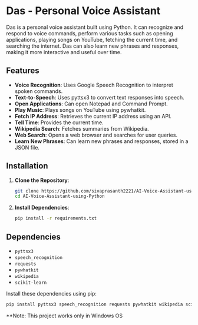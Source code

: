 # Das - Personal Voice Assistant

Das is a personal voice assistant built using Python. It can recognize and respond to voice commands, perform various tasks such as opening applications, playing songs on YouTube, fetching the current time, and searching the internet. Das can also learn new phrases and responses, making it more interactive and useful over time.

## Features

- **Voice Recognition**: Uses Google Speech Recognition to interpret spoken commands.
- **Text-to-Speech**: Uses pyttsx3 to convert text responses into speech.
- **Open Applications**: Can open Notepad and Command Prompt.
- **Play Music**: Plays songs on YouTube using pywhatkit.
- **Fetch IP Address**: Retrieves the current IP address using an API.
- **Tell Time**: Provides the current time.
- **Wikipedia Search**: Fetches summaries from Wikipedia.
- **Web Search**: Opens a web browser and searches for user queries.
- **Learn New Phrases**: Can learn new phrases and responses, stored in a JSON file.

## Installation

1. **Clone the Repository**:
    ```sh
    git clone https://github.com/sivaprasanth2221/AI-Voice-Assistant-using-Python.git
    cd AI-Voice-Assistant-using-Python
    ```

2. **Install Dependencies**:
    ```sh
    pip install -r requirements.txt
    ```

## Dependencies

- `pyttsx3`
- `speech_recognition`
- `requests`
- `pywhatkit`
- `wikipedia`
- `scikit-learn`

Install these dependencies using pip:
```sh
pip install pyttsx3 speech_recognition requests pywhatkit wikipedia scikit-learn
```
**Note: This project works only in Windows OS
